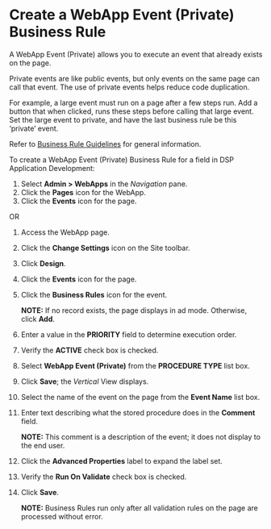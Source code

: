 # Create a WebApp Event (Private) Business Rule

A WebApp Event (Private) allows you to execute an event that already
exists on the page.

Private events are like public events, but only events on the same page
can call that event. The use of private events helps reduce code
duplication.

For example, a large event must run on a page after a few steps run. Add
a button that when clicked, runs these steps before calling that large
event. Set the large event to private, and have the last business rule
be this ‘private’ event.

Refer to [Business Rule Guidelines](Business_Rule_Guidelines.htm) for
general information.

To create a WebApp Event (Private) Business Rule for a field in DSP
Application Development:

1.  Select **Admin \> WebApps** in the *Navigation* pane.
2.  Click the **Pages** icon for the WebApp.
3.  Click the **Events** icon for the page.

OR

1.  Access the WebApp page.

2.  Click the **Change Settings** icon on the Site toolbar.

3.  Click **Design**.

4.  Click the **Events** icon for the page.

5.  Click the **Business Rules** icon for the event.
    
    **NOTE:** If no record exists, the page displays in ad mode.
    Otherwise, click **Add**.

6.  Enter a value in the **PRIORITY** field to determine execution
    order.

7.  Verify the **ACTIVE** check box is checked.

8.  Select **WebApp Event (Private)** from the **PROCEDURE TYPE** list
    box.

9.  Click **Save**; the *Vertical* View displays.

10. Select the name of the event on the page from the **Event Name**
    list box.

11. Enter text describing what the stored procedure does in the
    **Comment** field.
    
    **NOTE:** This comment is a description of the event; it does not
    display to the end user.

12. Click the **Advanced Properties** label to expand the label set.

13. Verify the **Run On Validate** check box is checked.

14. Click **Save**.
    
    **NOTE:** Business Rules run only after all validation rules on the
    page are processed without error.
